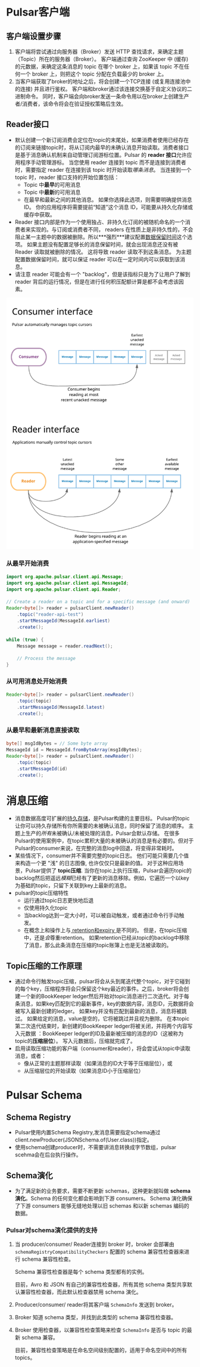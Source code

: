 # Pulsar客户端
## 客户端设置步骤
1. 客户端将尝试通过向服务器（Broker）发送 HTTP 查找请求，来确定主题（Topic）所在的服务器（Broker）。 客户端通过查询 ZooKeeper 中 (缓存) 的元数据，来确定这条消息的 topic 在哪个 broker 上，如果该 topic 不在任何一个 broker 上，则把这个 topic 分配在负载最少的 broker 上。
2. 当客户端获取了broker的地址之后，将会创建一个TCP连接 (或复用连接池中的连接) 并且进行鉴权。 客户端和broker通过该连接交换基于自定义协议的二进制命令。 同时，客户端会向broker发送一条命令用以在broker上创建生产者/消费者，该命令将会在验证授权策略后生效。

## Reader接口

* 默认创建一个新订阅消费会定位在topic的末尾处，如果消费者使用已经存在的订阅来链接topic时，将从订阅内最早的未确认消息开始读取。消费者接口是基于消息确认机制来自动管理订阅游标位置。Pulsar 的 **reader 接口**允许应用程序手动管理游标。 当您使用 reader 连接到 topic 而不是连接到消费者时，需要指定 reader 在连接到该 topic 时开始读取*哪条消息*。 当连接到一个 topic 时，reader 接口支持的开始位置包括：
  - Topic 中**最早**的可用消息
  - Topic 中**最新**的可用消息
  - 在最早和最新之间的其他消息。 如果你选择此选项，则需要明确提供消息 ID。 你的应用程序将需要提前“知道”这个消息 ID，可能要从持久化存储或缓存中获取。
* Reader 接口内部是作为一个使用独占、非持久化订阅的被随机命名的一个消费者来实现的。与订阅或消费者不同， readers 在性质上是非持久性的，不会阻止某一主题中的数据被删除。所以***强烈\***建议配置[数据保留时间](https://pulsar.apache.org/docs/zh-CN/next/cookbooks-retention-expiry)这个选项。 如果主题没有配置足够长的消息保留时间，就会出现消息还没有被 Reader 读取就被删除的情况。 这将导致 reader 读取不到这条消息。 为主题配置数据保留时间，就可以保证 reader 可以在一定时间内可以获取到该消息。
* 请注意 reader 可能会有一个 "backlog"，但是该指标只是为了让用户了解到 reader 背后的运行情况，但是在进行任何积压配额计算是都不会考虑该因素。

![](./img/消费接口.png)

### 从最早开始消费

```java
import org.apache.pulsar.client.api.Message;
import org.apache.pulsar.client.api.MessageId;
import org.apache.pulsar.client.api.Reader;

// Create a reader on a topic and for a specific message (and onward)
Reader<byte[]> reader = pulsarClient.newReader()
    .topic("reader-api-test")
    .startMessageId(MessageId.earliest)
    .create();

while (true) {
    Message message = reader.readNext();

    // Process the message
}
```

### 从可用消息处开始消费

```java
Reader<byte[]> reader = pulsarClient.newReader()
    .topic(topic)
    .startMessageId(MessageId.latest)
    .create();
```

### 从最早和最新消息直接读取

```java
byte[] msgIdBytes = // Some byte array
MessageId id = MessageId.fromByteArray(msgIdBytes);
Reader<byte[]> reader = pulsarClient.newReader()
    .topic(topic)
    .startMessageId(id)
    .create();
```

# 消息压缩

* 消息数据高度可扩展的[持久存储](https://pulsar.apache.org/docs/zh-CN/next/concepts-architecture-overview#persistent-storage)，是Pulsar构建的主要目标。 Pulsar的topic让你可以持久存储所有你所需要的未被确认消息，同时保留了消息的顺序。 主题上生产的*所有*未被确认/未被处理的消息，Pulsar会默认存储。 在很多Pulsar的使用案例中，在topic累积大量的未被确认的消息是有必要的。但对于Pulsar的consumer来说，在完整的消息log中回退，将变得非常耗时。
* 某些情况下，consumer并不需要完整的topic日志。 他们可能只需要几个值来构造一个更 "浅" 的日志图像, 也许仅仅只是最新的值。 对于这种应用场景，Pulsar提供了 **topic压缩**. 当你在topic上执行压缩，Pulsar会遍历topic的backlog然后把遥远*模糊*已经有了更新的消息移除。例如，它遍历一个以key为基础的topic，只留下关联到key上最新的消息。
* pulsar的topic压缩特性
  * 运行通过topic日志更快地后退
  * 仅使用持久化topic
  * 当backlog达到一定大小时，可以被自动触发，或者通过命令行手动触发。
  * 在概念上和操作上与[ retention和expiry ](https://pulsar.apache.org/docs/zh-CN/next/concepts-messaging#message-retention-and-expiry)是不同的。 但是，在topic压缩中，还是*会*尊重retention。 如果retention已经从topic的backlog中移除了消息，那么此条消息在压缩的topic账簿上也是无法被读取的。

## Topic压缩的工作原理

* 通过命令行触发topic压缩，pulsar将会从头到尾迭代整个topic，对于它碰到的每个key，压缩程序将会只保留这个key最近的事件。之后，broker将会创建一个新的BookKeeper ledger然后开始对topic消息进行二次迭代。对于每条消息，如果key匹配到它的最新事件，key的数据内容，消息ID，元数据将会被写入最新创建的ledger。 如果key并没有匹配到最新的消息，消息将被跳过。 如果给定的消息，value是空的，它将被跳过并且视为删除。 在本topic第二次迭代结束时，新创建的BookKeeper ledger将被关闭，并将两个内容写入元数据 ：BookKeeper ledger的ID及最新被压缩的消息的ID（这被称为topic的**压缩层位**）。 写入元数据后，压缩就完成了。
* 启用读取压缩功能的客户端（consumer和reader），将会尝试从topic中读取消息，或者：
  - 像从正常的主题那样读取（如果消息的ID大于等于压缩层位），或
  - 从压缩层位的开始读取（如果消息ID小于压缩层位）

# Pulsar Schema

## Schema Registry

* Pulsar使用内置Schema Registry,发消息需要指定schema通过client.newProducer(JSONSchema.of(User.class))指定。
* 使用schema创建producer时，不需要讲消息转换成字节数组，pulsar scehma会在后台执行操作。

## Schema演化

* 为了满足新的业务要求，需要不断更新 schemas，这种更新就叫做 **schema 演化**。Schema 的任何变化都会影响到下游 consumers。 Schema 演化确保了下游 consumers 能够无缝地处理以旧 schemas 和以新 schemas 编码的数据。

### Pulsar对schema演化提供的支持

1. 当 producer/consumer/ Reader连接到 broker 时，broker 会部署由 `schemaRegistryCompatibilityCheckers` 配置的 schema 兼容性检查器来进行 schema 兼容性检查。

   Schema 兼容性检查器是每个 schema 类型都有的实例。

   目前，Avro 和 JSON 有自己的兼容性检查器，所有其他 schema 类型共享默认兼容性检查器，而此默认检查器禁用 schema 演化。

2. Producer/consumer/ reader将其客户端 `SchemaInfo` 发送到 broker。

3. Broker 知道 schema 类型，并找到此类型的 schema 兼容性检查器。

4. Broker 使用检查器，以兼容性检查策略来检查 `SchemaInfo` 是否与 topic 的最新 schema 兼容。

   目前，兼容性检查策略是在命名空间级别配置的，适用于命名空间中的所有 topics。
